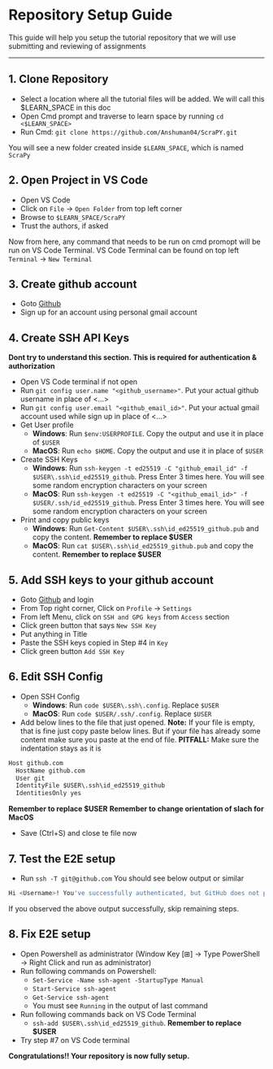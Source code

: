 # Repository Setup Guide

This guide will help you setup the tutorial repository that we will use submitting and reviewing of assignments

---

## 1. Clone Repository

- Select a location where all the tutorial files will be added. We will call this $LEARN_SPACE in this doc
- Open Cmd prompt and traverse to learn space by running `cd <$LEARN_SPACE>`
- Run Cmd: `git clone https://github.com/Anshuman04/ScraPY.git`

You will see a new folder created inside `$LEARN_SPACE`, which is named `ScraPy`

## 2. Open Project in VS Code

- Open VS Code
- Click on `File` -> `Open Folder` from top left corner
- Browse to `$LEARN_SPACE/ScraPY`
- Trust the authors, if asked

Now from here, any command that needs to be run on cmd promopt will be run on VS Code Terminal.
VS Code Terminal can be found on top left `Terminal` -> `New Terminal`

## 3. Create github account

- Goto [Github](https://github.com/)
- Sign up for an account using personal gmail account

## 4. Create SSH API Keys
**Dont try to understand this section. This is required for authentication & authorization**

- Open VS Code terminal if not open
- Run `git config user.name "<github_username>"`. Put your actual github username in place of <...>
- Run `git config user.email "<github_email_id>"`. Put your actual gmail account used while sign up in place of <...>
- Get User profile
    - **Windows**: Run `$env:USERPROFILE`. Copy the output and use it in place of `$USER`
    - **MacOS**: Run `echo $HOME`. Copy the output and use it in place of `$USER`
- Create SSH Keys
    - **Windows**: Run `ssh-keygen -t ed25519 -C "github_email_id" -f $USER\.ssh\id_ed25519_github`. Press Enter 3 times here. You will see some random encryption characters on your screen
    - **MacOS**: Run `ssh-keygen -t ed25519 -C "<github_email_id>" -f $USER/.ssh/id_ed25519_github`. Press Enter 3 times here. You will see some random encryption characters on your screen
- Print and copy public keys
    - **Windows**: Run `Get-Content $USER\.ssh\id_ed25519_github.pub` and copy the content. **Remember to replace $USER**
    - **MacOS**: Run `cat $USER\.ssh\id_ed25519_github.pub` and copy the content. **Remember to replace $USER**

## 5. Add SSH keys to your github account

- Goto [Github](https://github.com/) and login
- From Top right corner, Click on `Profile` -> `Settings`
- From left Menu, click on `SSH and GPG keys` from `Access` section
- Click green button that says `New SSH Key`
- Put anything in Title
- Paste the SSH keys copied in Step #4 in `Key`
- Click green button `Add SSH Key`

## 6. Edit SSH Config

- Open SSH Config 
    - **Windows**: Run `code $USER\.ssh\.config`. Replace `$USER`
    - **MacOS**: Run `code $USER/.ssh/.config`. Replace `$USER`
- Add below lines to the file that just opened. **Note:** If your file is empty, that is fine just copy paste below lines. But if your file has already some content make sure you paste at the end of file. **PITFALL:** Make sure the indentation stays as it is
```python
Host github.com
  HostName github.com
  User git
  IdentityFile $USER\.ssh\id_ed25519_github
  IdentitiesOnly yes
```
**Remember to replace $USER**
**Remember to change orientation of slach for MacOS**
- Save (Ctrl+S) and close te file now

## 7. Test the E2E setup

- Run `ssh -T git@github.com`
You should see below output or similar
```bash
Hi <Username>! You've successfully authenticated, but GitHub does not provide shell access.
```

If you observed the above output successfully, skip remaining steps.

## 8. Fix E2E setup

- Open Powershell as administrator (Window Key [⊞] -> Type PowerShell -> Right Click and run as administrator)
- Run following commands on Powershell:
    - `Set-Service -Name ssh-agent -StartupType Manual`
    - `Start-Service ssh-agent`
    - `Get-Service ssh-agent`
    - You must see `Running` in the output of last command
- Run following commands back on VS Code Terminal
    - `ssh-add $USER\.ssh\id_ed25519_github`. **Remember to replace $USER**
- Try step #7 on VS Code terminal

**Congratulations!! Your repository is now fully setup.**
